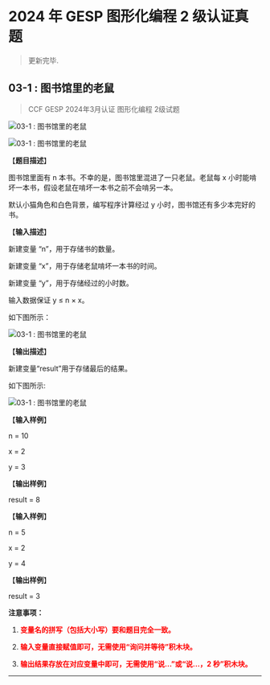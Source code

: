 # 2024 年 GESP 图形化编程 2 级认证真题

> 更新完毕.

## 03-1 : 图书馆里的老鼠

> CCF GESP 2024年3月认证 图形化编程 2级试题

![03-1 : 图书馆里的老鼠](https://cdn.jsdelivr.net/gh/jonaslgtm/Cloud-Image-Hosting/ccf-gesp/scratch/2/scratch-2025.03-1-1.jpg)

![03-1 : 图书馆里的老鼠](https://cdn.jsdelivr.net/gh/jonaslgtm/Cloud-Image-Hosting/ccf-gesp/scratch/2/scratch-2025.03-1-2.jpg)

【**题目描述**】

图书馆里面有 n 本书。不幸的是，图书馆里混进了一只老鼠。老鼠每 x 小时能啃坏一本书，假设老鼠在啃坏一本书之前不会啃另一本。

默认小猫角色和白色背景，编写程序计算经过 y 小时，图书馆还有多少本完好的书。

【**输入描述**】

新建变量 “n”，用于存储书的数量。

新建变量 “x”，用于存储老鼠啃坏一本书的时间。

新建变量 “y”，用于存储经过的小时数。

输入数据保证 y ≤ n × x。

如下图所示：

![03-1 : 图书馆里的老鼠](https://cdn.jsdelivr.net/gh/jonaslgtm/Cloud-Image-Hosting/ccf-gesp/scratch/2/scratch-2025.03-1-3.jpg)

【**输出描述**】

新建变量“result”用于存储最后的结果。

如下图所示:

![03-1 : 图书馆里的老鼠](https://cdn.jsdelivr.net/gh/jonaslgtm/Cloud-Image-Hosting/ccf-gesp/scratch/2/scratch-2025.03-1-4.jpg)

【**输入样例**】

n = 10

x = 2

y = 3

【**输出样例**】

result = 8

【**输入样例**】

n = 5

x = 2

y = 4

【**输出样例**】

result = 3

**注意事项：**

1. **<font color="red"> 变量名的拼写（包括大小写）要和题目完全一致。</font>**

2. **<font color="red"> 输入变量直接赋值即可，无需使用“询问并等待”积木块。</font>**

3. **<font color="red"> 输出结果存放在对应变量中即可，无需使用“说...”或“说...，2 秒”积木块。</font>**

---
